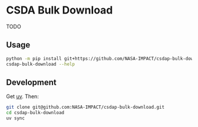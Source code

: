 # CSDA Bulk Download

TODO

## Usage

```sh
python -m pip install git+https://github.com/NASA-IMPACT/csdap-bulk-download
csdap-bulk-download --help
```

## Development

Get [uv](https://docs.astral.sh/uv/getting-started/installation/).
Then:

```sh
git clone git@github.com:NASA-IMPACT/csdap-bulk-download.git
cd csdap-bulk-download
uv sync
```
